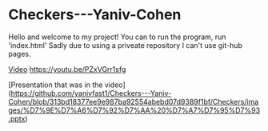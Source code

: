 # Checkers---Yaniv-Cohen

Hello and welcome to my project!
You can to run the program, run 'index.html'
Sadly due to using a priveate repository I can't use git-hub pages.

[Video](https://youtu.be/PZxVGrr1sfg) https://youtu.be/PZxVGrr1sfg 

[Presentation that was in the video]
(https://github.com/yanivfast1/Checkers---Yaniv-Cohen/blob/313bd18377ee9e987ba92554abebd07d9389f1bf/Checkers/images/%D7%9E%D7%A6%D7%92%D7%AA%20%D7%A7%D7%95%D7%93.pptx)
